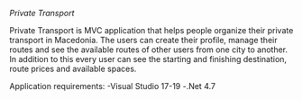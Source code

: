 *Private Transport*

Private Transport is MVC application that helps people organize their private transport in Macedonia. The users can create their profile, manage their routes and see the available routes of other users from one city to another. In addition to this every user can see the starting and finishing destination, route prices and available spaces.

Application requirements:
-Visual Studio 17-19
-.Net 4.7
